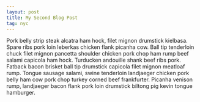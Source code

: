 ```yaml
---
layout: post
title: My Second Blog Post
tag: nyc
---
```

Pork belly strip steak alcatra ham hock, filet mignon drumstick kielbasa. Spare ribs pork loin leberkas chicken flank picanha cow. Ball tip tenderloin chuck filet mignon pancetta shoulder chicken pork chop ham rump beef salami capicola ham hock. Turducken andouille shank beef ribs pork. Fatback bacon brisket ball tip drumstick capicola filet mignon meatloaf rump. Tongue sausage salami, swine tenderloin landjaeger chicken pork belly ham cow pork chop turkey corned beef frankfurter. Picanha venison rump, landjaeger bacon flank pork loin drumstick biltong pig kevin tongue hamburger.
